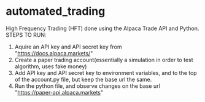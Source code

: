 # automated_trading
High Frequency Trading (HFT) done using the Alpaca Trade API and Python.
STEPS TO RUN:
1. Aquire an API key and API secret key from "https://docs.alpaca.markets/" 
2. Create a paper trading account(essentially a simulation in order to test algorithm, uses fake money)
3. Add API key and API secret key to environment variables, and to the top of the account.py file, but keep the base url the same.
4. Run the python file, and observe changes on the base url "https://paper-api.alpaca.markets"
